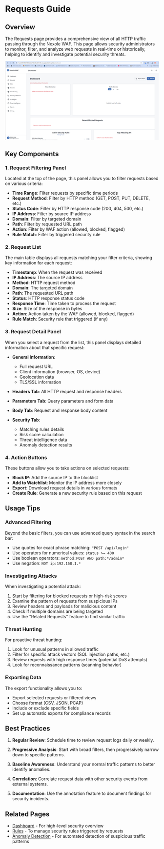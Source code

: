 # Requests Guide

## Overview

The Requests page provides a comprehensive view of all HTTP traffic passing through the Nexole WAF. This page allows security administrators to monitor, filter, and analyze web requests in real-time or historically, helping to identify and investigate potential security threats.

![Requests Page](../../attached_assets/{A57EE281-20E7-4546-A638-019867455C66}_1743069064365.png)

## Key Components

### 1. Request Filtering Panel

Located at the top of the page, this panel allows you to filter requests based on various criteria:

- **Time Range**: Filter requests by specific time periods
- **Request Method**: Filter by HTTP method (GET, POST, PUT, DELETE, etc.)
- **Status Code**: Filter by HTTP response code (200, 404, 500, etc.)
- **IP Address**: Filter by source IP address
- **Domain**: Filter by targeted domain
- **Path**: Filter by requested URL path
- **Action**: Filter by WAF action (allowed, blocked, flagged)
- **Rule Match**: Filter by triggered security rule

### 2. Request List

The main table displays all requests matching your filter criteria, showing key information for each request:

- **Timestamp**: When the request was received
- **IP Address**: The source IP address
- **Method**: HTTP request method
- **Domain**: The targeted domain
- **Path**: The requested URL path
- **Status**: HTTP response status code
- **Response Time**: Time taken to process the request
- **Size**: Size of the response in bytes
- **Action**: Action taken by the WAF (allowed, blocked, flagged)
- **Rule Match**: Security rule that triggered (if any)

### 3. Request Detail Panel

When you select a request from the list, this panel displays detailed information about that specific request:

- **General Information**:
  - Full request URL
  - Client information (browser, OS, device)
  - Geolocation data
  - TLS/SSL information

- **Headers Tab**: All HTTP request and response headers

- **Parameters Tab**: Query parameters and form data

- **Body Tab**: Request and response body content

- **Security Tab**:
  - Matching rules details
  - Risk score calculation
  - Threat intelligence data
  - Anomaly detection results

### 4. Action Buttons

These buttons allow you to take actions on selected requests:

- **Block IP**: Add the source IP to the blocklist
- **Add to Watchlist**: Monitor the IP address more closely
- **Export**: Download request details in various formats
- **Create Rule**: Generate a new security rule based on this request

## Usage Tips

### Advanced Filtering

Beyond the basic filters, you can use advanced query syntax in the search bar:

- Use quotes for exact phrase matching: `"POST /api/login"`
- Use operators for numerical values: `status >= 400`
- Use boolean operators: `method:POST AND path:*/admin*`
- Use negation: `NOT ip:192.168.1.*`

### Investigating Attacks

When investigating a potential attack:

1. Start by filtering for blocked requests or high-risk scores
2. Examine the pattern of requests from suspicious IPs
3. Review headers and payloads for malicious content
4. Check if multiple domains are being targeted
5. Use the "Related Requests" feature to find similar traffic

### Threat Hunting

For proactive threat hunting:

1. Look for unusual patterns in allowed traffic
2. Filter for specific attack vectors (SQL injection paths, etc.)
3. Review requests with high response times (potential DoS attempts)
4. Look for reconnaissance patterns (scanning behavior)

### Exporting Data

The export functionality allows you to:

- Export selected requests or filtered views
- Choose format (CSV, JSON, PCAP)
- Include or exclude specific fields
- Set up automatic exports for compliance records

## Best Practices

1. **Regular Review**: Schedule time to review request logs daily or weekly.

2. **Progressive Analysis**: Start with broad filters, then progressively narrow down to specific patterns.

3. **Baseline Awareness**: Understand your normal traffic patterns to better identify anomalies.

4. **Correlation**: Correlate request data with other security events from external systems.

5. **Documentation**: Use the annotation feature to document findings for security incidents.

## Related Pages

- [Dashboard](./dashboard_guide.md) - For high-level security overview
- [Rules](./rules_guide.md) - To manage security rules triggered by requests
- [Anomaly Detection](./anomaly_detection_guide.md) - For automated detection of suspicious traffic patterns